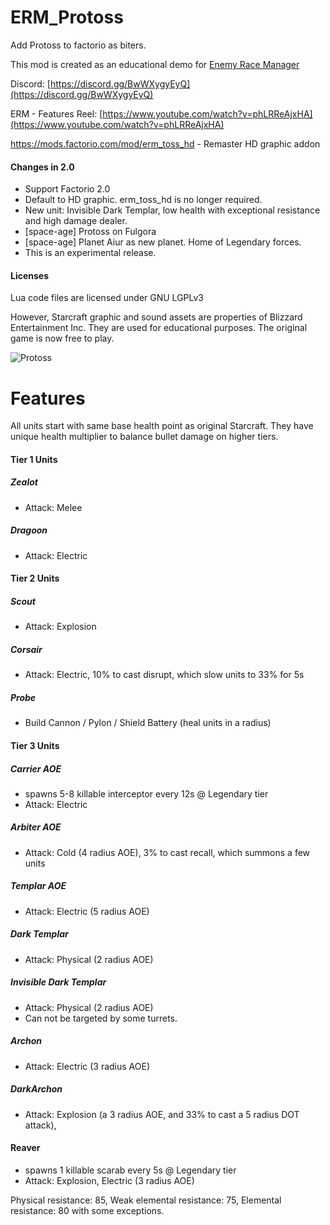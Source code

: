 # ERM_Protoss
Add Protoss to factorio as biters.

This mod is created as an educational demo for [Enemy Race Manager](https://mods.factorio.com/mod/enemyracemanager)

Discord:  [https://discord.gg/BwWXygyEyQ](https://discord.gg/BwWXygyEyQ)

ERM - Features Reel: [https://www.youtube.com/watch?v=phLRReAjxHA](https://www.youtube.com/watch?v=phLRReAjxHA)

https://mods.factorio.com/mod/erm_toss_hd - Remaster HD graphic addon

#### Changes in 2.0
- Support Factorio 2.0
- Default to HD graphic. erm_toss_hd is no longer required.
- New unit: Invisible Dark Templar, low health with exceptional resistance and high damage dealer.
- [space-age] Protoss on Fulgora
- [space-age] Planet Aiur as new planet. Home of Legendary forces.
- This is an experimental release.

#### Licenses
Lua code files are licensed under GNU LGPLv3

However, Starcraft graphic and sound assets are properties of Blizzard Entertainment Inc.  They are used for educational purposes. The original game is now free to play.


![Protoss](https://assets-mod.factorio.com/assets/0fbda3f72b75b0e6bc0a36d4f271cd67f21daa8e.png "Protoss")

# Features
All units start with same base health point as original Starcraft. They have unique health multiplier to balance bullet damage on higher tiers.

#### Tier 1 Units
##### Zealot 
- Attack: Melee 
##### Dragoon
- Attack: Electric


#### Tier 2 Units
##### Scout
- Attack: Explosion

##### Corsair
- Attack: Electric, 10% to cast disrupt, which slow units to 33% for 5s

##### Probe
- Build Cannon / Pylon / Shield Battery (heal units in a radius)


#### Tier 3 Units
##### Carrier AOE
- spawns 5-8 killable interceptor every 12s @ Legendary tier
- Attack: Electric

##### Arbiter AOE
- Attack: Cold (4 radius AOE), 3% to cast recall, which summons a few units

##### Templar AOE
- Attack: Electric (5 radius AOE)

##### Dark Templar
- Attack: Physical (2 radius AOE)

##### Invisible Dark Templar
- Attack: Physical (2 radius AOE)
- Can not be targeted by some turrets.

##### Archon
- Attack: Electric (3 radius AOE)

##### DarkArchon
- Attack: Explosion (a 3 radius AOE, and 33% to cast a 5 radius DOT attack),

#### Reaver 
- spawns 1 killable scarab every 5s @ Legendary tier
- Attack: Explosion, Electric (3 radius AOE)

Physical resistance: 85, Weak elemental resistance: 75, Elemental resistance: 80 with some exceptions.